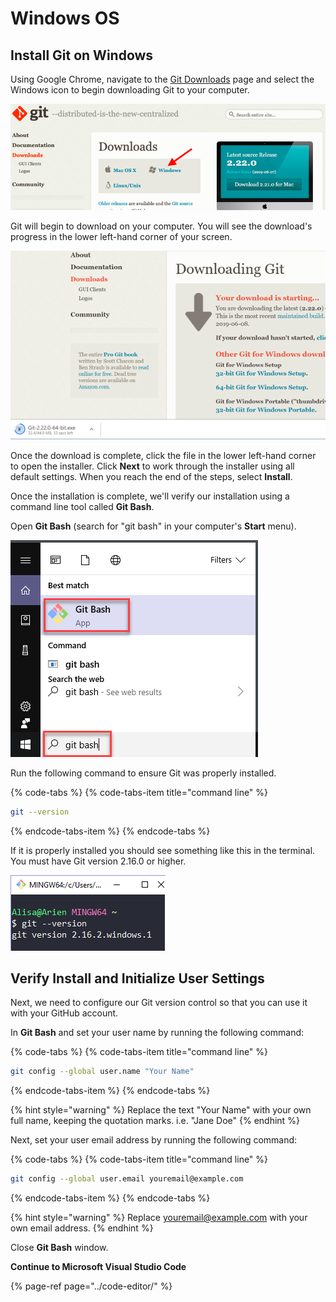 # Windows OS

## Install Git on Windows

Using Google Chrome, navigate to the [Git Downloads](https://git-scm.com/downloads) page and select the Windows icon to begin downloading Git to your computer.

![Windows download button](../.gitbook/assets/windows_git.png)

Git will begin to download on your computer. You will see the download's progress in the lower left-hand corner of your screen.

![Download progress](../.gitbook/assets/git_windows_download.png)

Once the download is complete, click the file in the lower left-hand corner to open the installer. Click **Next** to work through the installer using all default settings. When you reach the end of the steps, select **Install**.

Once the installation is complete, we'll verify our installation using a command line tool called **Git Bash**.

Open **Git Bash** \(search for "git bash" in your computer's **Start** menu\).

![Opening Git Bash](../.gitbook/assets/git-bash.png)

Run the following command to ensure Git was properly installed.

{% code-tabs %}
{% code-tabs-item title="command line" %}
```bash
git --version
```
{% endcode-tabs-item %}
{% endcode-tabs %}

If it is properly installed you should see something like this in the terminal. You must have Git version 2.16.0 or higher.

![Git version success](../.gitbook/assets/git-bash-version.png)

## Verify Install and Initialize User Settings

Next, we need to configure our Git version control so that you can use it with your GitHub account.

In **Git Bash** and set your user name by running the following command:

{% code-tabs %}
{% code-tabs-item title="command line" %}
```bash
git config --global user.name "Your Name"
```
{% endcode-tabs-item %}
{% endcode-tabs %}

{% hint style="warning" %}
Replace the text "Your Name" with your own full name, keeping the quotation marks. i.e. "Jane Doe"
{% endhint %}

Next, set your user email address by running the following command:

{% code-tabs %}
{% code-tabs-item title="command line" %}
```bash
git config --global user.email youremail@example.com
```
{% endcode-tabs-item %}
{% endcode-tabs %}

{% hint style="warning" %}
Replace youremail@example.com with your own email address.
{% endhint %}

Close **Git Bash** window.

**Continue to Microsoft Visual Studio Code**

{% page-ref page="../code-editor/" %}

